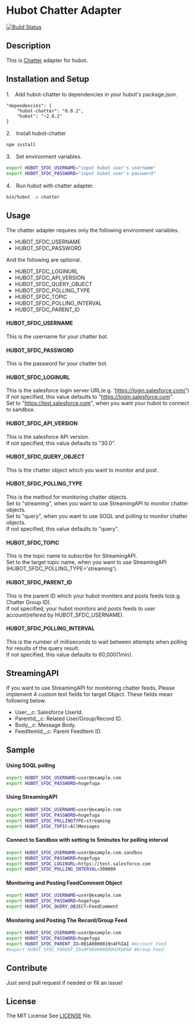 # Hubot Chatter Adapter
[![Build Status](https://travis-ci.org/tzmfreedom/hubot-chatter.svg?branch=master)](https://travis-ci.org/tzmfreedom/hubot-chatter)

## Description
This is [Chatter](http://www.salesforce.com/jp/chatter/overview/) adapter for hubot.

## Installation and Setup

1.　Add hubot-chatter to dependencies in your hubot's package.json.  

```
"dependencies": {
    "hubot-chatter": "0.0.2",
    "hubot": "~2.8.2"
}
```

2.　Install hubot-chatter  
 ```bash
npm install
```

3.　Set environment variables.  
 ``` bash
export HUBOT_SFDC_USERNAME="input hubot user's username"
export HUBOT_SFDC_PASSWORD="input hubot user's password"
```

4.　Run hubot with chatter adapter.  
 ```bash
bin/hubot -a chatter
```

## Usage
The chatter adapter requires only the following environment variables.

* HUBOT_SFDC_USERNAME
* HUBOT_SFDC_PASSWORD

And the following are optional.

* HUBOT_SFDC_LOGINURL
* HUBOT_SFDC_API_VERSION
* HUBOT_SFDC_QUERY_OBJECT
* HUBOT_SFDC_POLLING_TYPE
* HUBOT_SFDC_TOPIC
* HUBOT_SFDC_POLLING_INTERVAL
* HUBOT_SFDC_PARENT_ID

#### HUBOT_SFDC_USERNAME
This is the username for your chatter bot.

#### HUBOT_SFDC_PASSWORD
This is the password for your chatter bot.

#### HUBOT_SFDC_LOGINURL
This is the salesforce login server URL(e.g. 'https://login.salesforce.com/')  
If not specified, this value defaults to "https://login.salesforce.com".  
Set to "https://test.salesforce.com", when you want your hubot to connect to sandbox.

#### HUBOT_SFDC_API_VERSION
This is the salesforce API version.  
If not specified, this value defaults to "30.0".

#### HUBOT_SFDC_QUERY_OBJECT
This is the chatter object which you want to monitor and post.

#### HUBOT_SFDC_POLLING_TYPE
This is the method for monitoring chatter objects.  
Set to "streaming", when you want to use StreamingAPI to monitor chatter objects.  
Set to "query", when you want to use SOQL and polling to monitor chatter objects.  
If not specified, this value defaults to "query".

#### HUBOT_SFDC_TOPIC
This is the topic name to subscribe for StreamingAPI.  
Set to the target topic name, when you want to use StreamingAPI (HUBOT_SFDC_POLLING_TYPE='streaming').

#### HUBOT_SFDC_PARENT_ID
This is the parent ID which your hubot moniters and posts feeds to(e.g. Chatter Group ID).  
If not specified, your hubot monitors and posts feeds to user account(refered by HUBOT_SFDC_USERNAME).

#### HUBOT_SFDC_POLLING_INTERVAL
This is the number of milliseconds to wait between attempts when polling for results of the query result.  
If not specified, this value defaults to 60,000(1min).


## StreamingAPI
If you want to use StreamingAPI for monitoring chatter feeds,
Please implement 4 custom text fields for target Object.
These fields mean following below.

* User__c: Salesforce UserId.
* ParentId__c: Related User/Group/Record ID.
* Body__c: Message Body.
* FeedItemId__c: Parent FeedItem ID.

## Sample

#### Using SOQL polling
```bash
export HUBOT_SFDC_USERNAME=user@example.com
export HUBOT_SFDC_PASSWORD=hogefuga
```

#### Using StreamingAPI
```bash
export HUBOT_SFDC_USERNAME=user@example.com
export HUBOT_SFDC_PASSWORD=hogefuga
export HUBOT_SFDC_POLLINGTYPE=streaming
export HUBOT_SFDC_TOPIC=AllMessages
```

#### Connect to Sandbox with setting to 5minutes for polling interval
```bash
export HUBOT_SFDC_USERNAME=user@example.com.sandbox
export HUBOT_SFDC_PASSWORD=hogefuga
export HUBOT_SFDC_LOGINURL=https://test.salesforce.com
export HUBOT_SFDC_POLLING_INTERVAL=300000
```

#### Monitoring and Posting FeedComment Object
```bash
export HUBOT_SFDC_USERNAME=user@example.com
export HUBOT_SFDC_PASSWORD=hogefuga
export HUBOT_SFDC_QUERY_OBJECT=FeedComment
```

#### Monitoring and Posting The Record/Group Feed
```bash
export HUBOT_SFDC_USERNAME=user@example.com
export HUBOT_SFDC_PASSWORD=hogefuga
export HUBOT_SFDC_PARENT_ID=001A0000019n4FhIAI #Account Feed
#export HUBOT_SFDC_PARENT_ID=0F9A0000000HZKUKA4 #Group Feed
```

## Contribute
Just send pull request if needed or fill an issue!

## License
The MIT License See [LICENSE](https://github.com/tzmfreedom/hubot-chatter/blob/master/LICENSE) file.

